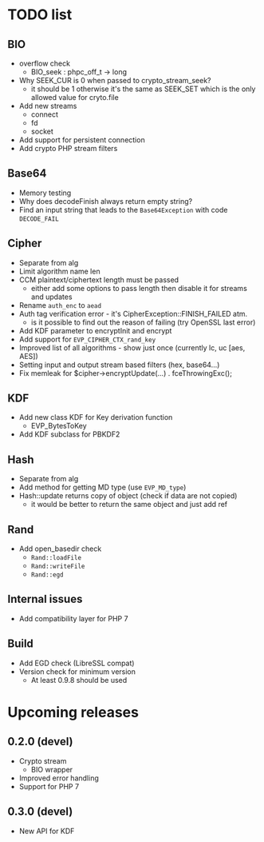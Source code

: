# TODO list

## BIO
- overflow check
  - BIO_seek : phpc_off_t -> long
- Why SEEK_CUR is 0 when passed to crypto_stream_seek?
  - it should be 1 otherwise it's the same as SEEK_SET which is the only allowed value for cryto.file
- Add new streams
  - connect
  - fd
  - socket
- Add support for persistent connection
- Add crypto PHP stream filters

## Base64
- Memory testing
- Why does decodeFinish always return empty string?
- Find an input string that leads to the `Base64Exception` with code `DECODE_FAIL`

## Cipher
- Separate from alg
- Limit algorithm name len
- CCM plaintext/ciphertext length must be passed
  - either add some options to pass length then disable it for streams and updates
- Rename `auth_enc` to `aead`
- Auth tag verification error - it's CipherException::FINISH_FAILED atm.
  - is it possible to find out the reason of failing (try OpenSSL last error)
- Add KDF parameter to encryptInit and encrypt
- Add support for `EVP_CIPHER_CTX_rand_key`
- Improved list of all algorithms - show just once (currently lc, uc [aes, AES])
- Setting input and output stream based filters (hex, base64...)
- Fix memleak for $cipher->encryptUpdate(...) . fceThrowingExc();

## KDF
- Add new class KDF for Key derivation function
  - EVP_BytesToKey
- Add KDF subclass for PBKDF2

## Hash
- Separate from alg
- Add method for getting MD type (use `EVP_MD_type`)
- Hash::update returns copy of object (check if data are not copied)
  - it would be better to return the same object and just add ref

## Rand
- Add open_basedir check
  - `Rand::loadFile`
  - `Rand::writeFile`
  - `Rand::egd`

## Internal issues
- Add compatibility layer for PHP 7

## Build
- Add EGD check (LibreSSL compat)
- Version check for minimum version
  - At least 0.9.8 should be used

# Upcoming releases

## 0.2.0 (devel)
- Crypto stream
  - BIO wrapper
- Improved error handling
- Support for PHP 7

## 0.3.0 (devel)
- New API for KDF

